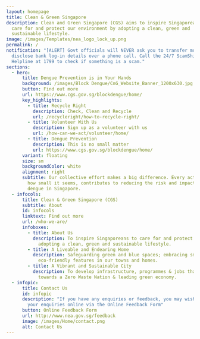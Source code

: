 ```yaml
---
layout: homepage
title: Clean & Green Singapore
description: Clean and Green Singapore (CGS) aims to inspire Singaporeans to
  care for and protect our environment by adopting a clean, green and
  sustainable lifestyle.
image: /images/Templates/nea_logo_lock_up.png
permalink: /
notification: "[ALERT] Govt officials will NEVER ask you to transfer money or
  disclose bank log-in details over a phone call. Call the 24/7 ScamShield
  Helpline at 1799 to check if something is a scam."
sections:
  - hero:
      title: Dengue Prevention is in Your Hands
      background: /images/Block Dengue/CnG_Website_Banner_1200x630.jpg
      button: Find out more
      url: https://www.cgs.gov.sg/blockdengue/home/
      key_highlights:
        - title: Recycle Right
          description: Check, Clean and Recycle
          url: /recycleright/how-to-recycle-right/
        - title: Volunteer With Us
          description: Sign up as a volunteer with us
          url: /how-can-we-act/volunteer/home/
        - title: Dengue Prevention
          description: This is no small matter
          url: https://www.cgs.gov.sg/blockdengue/home/
      variant: floating
      size: sm
      backgroundColor: white
      alignment: right
      subtitle: Our collective effort makes a big difference. Every action, no matter
        how small it seems, contributes to reducing the risk and impact of
        dengue in Singapore.
  - infocols:
      title: Clean & Green Singapore (CGS)
      subtitle: About
      id: infocols
      linktext: Find out more
      url: /who-we-are/
      infoboxes:
        - title: About Us
          description: To inspire Singaporeans to care for and protect our environment by
            adopting a clean, green and sustainable lifestyle.
        - title: A Liveable and Endearing Home
          description: Safeguarding green and blue spaces; embracing smart technology and
            eco-friendly features in our towns and homes.
        - title: A Vibrant and Sustainable City
          description: To develop infrastructure, programmes & jobs that support the move
            towards a Zero Waste Nation & leading green economy.
  - infopic:
      title: Contact Us
      id: infopic
      description: "If you have any enquiries or feedback, you may wish to:  Submit
        your enquiries online via the Online Feedback Form"
      button: Online Feedback Form
      url: http://www.nea.gov.sg/feedback
      image: /images/Home/contact.png
      alt: Contact Us
---
```

